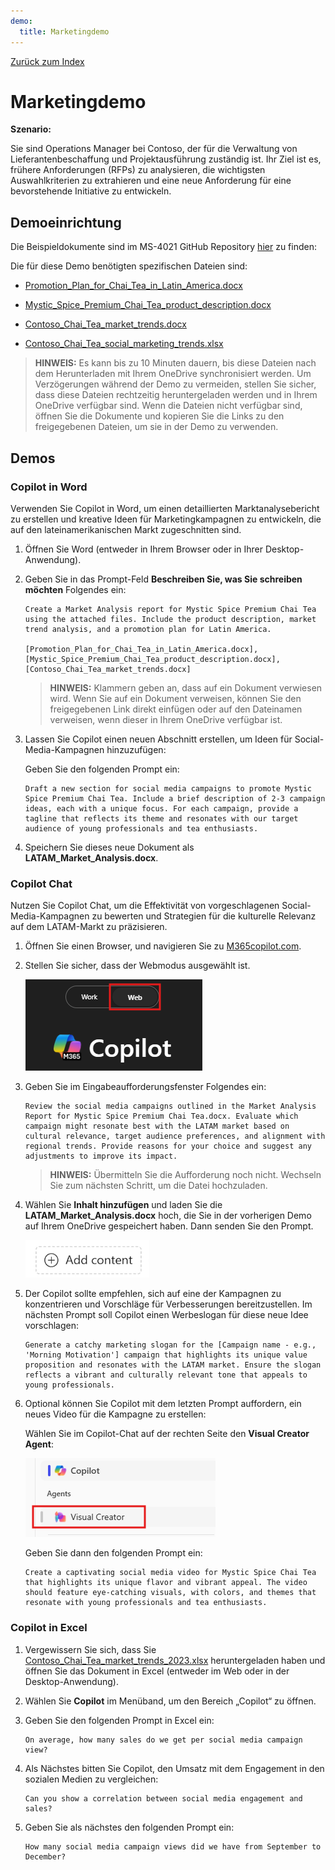 ```yaml
---
demo:
  title: Marketingdemo
---
```


[Zurück zum Index](https://microsoftlearning.github.io/MS-4021-Copilot-Immersion-Experience/)

# Marketingdemo

**Szenario:**  

Sie sind Operations Manager bei Contoso, der für die Verwaltung von Lieferantenbeschaffung und Projektausführung zuständig ist. Ihr Ziel ist es, frühere Anforderungen (RFPs) zu analysieren, die wichtigsten Auswahlkriterien zu extrahieren und eine neue Anforderung für eine bevorstehende Initiative zu entwickeln.

## Demoeinrichtung

Die Beispieldokumente sind im MS-4021 GitHub Repository [hier](https://github.com/MicrosoftLearning/MS-4021-Copilot-Immersion-Experience/tree/master/ResourceFiles) zu finden:

Die für diese Demo benötigten spezifischen Dateien sind:

- [Promotion_Plan_for_Chai_Tea_in_Latin_America.docx](https://github.com/MicrosoftLearning/MS-4021-Copilot-Immersion-Experience/raw/master/ResourceFiles/Promotion_Plan_for_Chai_Tea_in_Latin_America.docx)

- [Mystic_Spice_Premium_Chai_Tea_product_description.docx](https://github.com/MicrosoftLearning/MS-4021-Copilot-Immersion-Experience/raw/master/ResourceFiles/Mystic_Spice_Premium_Chai_Tea_product_description.docx)

- [Contoso_Chai_Tea_market_trends.docx](https://github.com/MicrosoftLearning/MS-4021-Copilot-Immersion-Experience/raw/master/ResourceFiles/Contoso_Chai_Tea_market_trends.docx)

- [Contoso_Chai_Tea_social_marketing_trends.xlsx](https://github.com/MicrosoftLearning/MS-4021-Copilot-Immersion-Experience/raw/master/ResourceFiles/Contoso_Chai_Tea_social_marketing_trends.xlsx)

> **HINWEIS:** Es kann bis zu 10 Minuten dauern, bis diese Dateien nach dem Herunterladen mit Ihrem OneDrive synchronisiert werden. Um Verzögerungen während der Demo zu vermeiden, stellen Sie sicher, dass diese Dateien rechtzeitig heruntergeladen werden und in Ihrem OneDrive verfügbar sind. Wenn die Dateien nicht verfügbar sind, öffnen Sie die Dokumente und kopieren Sie die Links zu den freigegebenen Dateien, um sie in der Demo zu verwenden.

## Demos

### Copilot in Word

Verwenden Sie Copilot in Word, um einen detaillierten Marktanalysebericht zu erstellen und kreative Ideen für Marketingkampagnen zu entwickeln, die auf den lateinamerikanischen Markt zugeschnitten sind.

1. Öffnen Sie Word (entweder in Ihrem Browser oder in Ihrer Desktop-Anwendung).

1. Geben Sie in das Prompt-Feld **Beschreiben Sie, was Sie schreiben möchten** Folgendes ein:

    ```text
    Create a Market Analysis report for Mystic Spice Premium Chai Tea using the attached files. Include the product description, market trend analysis, and a promotion plan for Latin America.

    [Promotion_Plan_for_Chai_Tea_in_Latin_America.docx], [Mystic_Spice_Premium_Chai_Tea_product_description.docx], [Contoso_Chai_Tea_market_trends.docx]
    ```

    > **HINWEIS:** Klammern geben an, dass auf ein Dokument verwiesen wird. Wenn Sie auf ein Dokument verweisen, können Sie den freigegebenen Link direkt einfügen oder auf den Dateinamen verweisen, wenn dieser in Ihrem OneDrive verfügbar ist.

1. Lassen Sie Copilot einen neuen Abschnitt erstellen, um Ideen für Social-Media-Kampagnen hinzuzufügen:

    Geben Sie den folgenden Prompt ein:

    ```text
    Draft a new section for social media campaigns to promote Mystic Spice Premium Chai Tea. Include a brief description of 2-3 campaign ideas, each with a unique focus. For each campaign, provide a tagline that reflects its theme and resonates with our target audience of young professionals and tea enthusiasts.
    ```

1. Speichern Sie dieses neue Dokument als **LATAM_Market_Analysis.docx**.

### Copilot Chat

Nutzen Sie Copilot Chat, um die Effektivität von vorgeschlagenen Social-Media-Kampagnen zu bewerten und Strategien für die kulturelle Relevanz auf dem LATAM-Markt zu präzisieren.

1. Öffnen Sie einen Browser, und navigieren Sie zu [M365copilot.com](https://m365copilot.com/).

1. Stellen Sie sicher, dass der Webmodus ausgewählt ist.

    ![Screenshot der Registerkarte Webmodus.](../Prompts/Media/web-mode.png)

1. Geben Sie im Eingabeaufforderungsfenster Folgendes ein:

    ```text
    Review the social media campaigns outlined in the Market Analysis Report for Mystic Spice Premium Chai Tea.docx. Evaluate which campaign might resonate best with the LATAM market based on cultural relevance, target audience preferences, and alignment with regional trends. Provide reasons for your choice and suggest any adjustments to improve its impact.
    ```

    > **HINWEIS:** Übermitteln Sie die Aufforderung noch nicht. Wechseln Sie zum nächsten Schritt, um die Datei hochzuladen.

1. Wählen Sie **Inhalt hinzufügen** und laden Sie die **LATAM_Market_Analysis.docx** hoch, die Sie in der vorherigen Demo auf Ihrem OneDrive gespeichert haben. Dann senden Sie den Prompt.

    ![Fügen Sie den Copilot-Chat hinzu.](../Demos/Media/add-content-copilot-chat.png)

1. Der Copilot sollte empfehlen, sich auf eine der Kampagnen zu konzentrieren und Vorschläge für Verbesserungen bereitzustellen. Im nächsten Prompt soll Copilot einen Werbeslogan für diese neue Idee vorschlagen:

    ```text
    Generate a catchy marketing slogan for the [Campaign name - e.g., 'Morning Motivation'] campaign that highlights its unique value proposition and resonates with the LATAM market. Ensure the slogan reflects a vibrant and culturally relevant tone that appeals to young professionals.
    ```

1. Optional können Sie Copilot mit dem letzten Prompt auffordern, ein neues Video für die Kampagne zu erstellen:

    Wählen Sie im Copilot-Chat auf der rechten Seite den **Visual Creator Agent**:

    ![video creator agent.](../Demos/Media/video-creator.png)

    Geben Sie dann den folgenden Prompt ein:

    ```text
    Create a captivating social media video for Mystic Spice Chai Tea that highlights its unique flavor and vibrant appeal. The video should feature eye-catching visuals, with colors, and themes that resonate with young professionals and tea enthusiasts.
    ```

### Copilot in Excel

1. Vergewissern Sie sich, dass Sie [Contoso_Chai_Tea_market_trends_2023.xlsx](https://github.com/MicrosoftLearning/MS-4021-Copilot-Immersion-Experience/raw/master/Contoso_Chai_Tea_market_trends_2023.xlsx) heruntergeladen haben und öffnen Sie das Dokument in Excel (entweder im Web oder in der Desktop-Anwendung).

1. Wählen Sie **Copilot** im Menüband, um den Bereich „Copilot“ zu öffnen.

1. Geben Sie den folgenden Prompt in Excel ein:

    ```text
    On average, how many sales do we get per social media campaign view?
    ```

1. Als Nächstes bitten Sie Copilot, den Umsatz mit dem Engagement in den sozialen Medien zu vergleichen:

    ```text
    Can you show a correlation between social media engagement and sales?
    ```

1. Geben Sie als nächstes den folgenden Prompt ein:

    ```text
    How many social media campaign views did we have from September to December?
    ```
